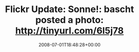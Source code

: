 ---
retweeted: false
source: <a href="http://twitter.com" rel="nofollow">Twitter Web Client</a>
entities:
  hashtags: []
  symbols: []
  user_mentions: []
  urls: []
display_text_range:
- '0'
- '71'
favorite_count: '0'
id_str: '847850625'
truncated: false
retweet_count: '0'
id: '847850625'
created_at: Tue Jul 01 18:48:28 +0000 2008
favorited: false
full_text: 'Flickr Update: Sonne!: bascht posted a photo: http://tinyurl.com/6l5j78'
lang: en
tags:
- pesos/twitter
date: '2008-07-01T18:48:28+00:00'
src: https://twitter.com/bascht/status/847850625
original_url: https://twitter.com/bascht/status/847850625
type: twitter_tweet
text: 'Flickr Update: Sonne!: bascht posted a photo: http://tinyurl.com/6l5j78'
title: 'Flickr Update: Sonne!: bascht posted a photo: http://tinyurl.com/6l5j78'

---